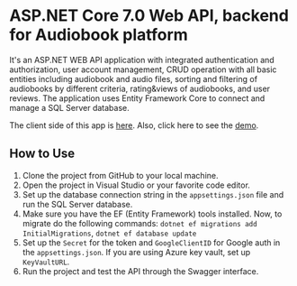 # ASP.NET Core 7.0 Web API, backend for Audiobook platform

It's an ASP.NET WEB API application with integrated authentication and authorization, user account management, CRUD operation with all basic entities including audiobook and audio files, sorting and filtering of audiobooks by different criteria, rating&views of audiobooks, and user reviews. The application uses Entity Framework Core to connect and manage a SQL Server database.

The client side of this app is [here](https://github.com/AdrianFoxy/AudioBookPlatformProject).
Also, click here to see the [demo](https://foxwithbook.azurewebsites.net/).

## How to Use
1. Clone the project from GitHub to your local machine.
2. Open the project in Visual Studio or your favorite code editor.
3. Set up the database connection string in the `appsettings.json` file and run the SQL Server database.
4. Make sure you have the EF (Entity Framework) tools installed. Now, to migrate do the following commands:
    `dotnet ef migrations add InitialMigrations`, `dotnet ef database update`
5. Set up the `Secret` for the token and `GoogleClientID` for Google auth in the `appsettings.json`. If you are using Azure key vault, set up `KeyVaultURL`.
6. Run the project and test the API through the Swagger interface.
